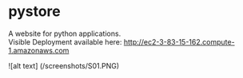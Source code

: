# pystore
A website for python applications.
</br>
Visible Deployment available here: http://ec2-3-83-15-162.compute-1.amazonaws.com

![alt text]
(/screenshots/S01.PNG)

